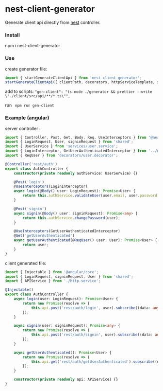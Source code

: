 # nest-client-generator
Generate client api directly from [nest](https://nestjs.com/) controller.

### Install
npm i nest-client-generator

### Use
create generator file:
```typescript
import { startGenerateClientApi } from 'nest-client-generator';
startGenerateClientApi({ clientPath, decorators, httpServiceTemplate, serverPath });
```
add to scripts:
```"gen-client": "ts-node ./generator && prettier --write \"./client/src/api/**/*.ts\"",```

run
``` npm run gen-client```

### Example (angular)
server controller :
```typescript
import { Controller, Post, Get, Body, Req, UseInterceptors } from '@nestjs/common';
import { LoginRequest, User, signinRequest } from 'shared';
import { UserService } from 'services/user.service';
import { LoginInterceptor, GetUserAuthenticatedInterceptor } from '../middlewares/login.middleware';
import { ReqUser } from 'decorators/user.decorator';

@Controller('rest/auth')
export class AuthController {
    constructor(private readonly authService: UserService) {}

    @Post('login')
    @UseInterceptors(LoginInterceptor)
    async login(@Body() user: LoginRequest): Promise<User> {
        return this.authService.validateUser(user.email, user.password);
    }

    @Post('signin')
    async signin(@Body() user: signinRequest): Promise<any> {
        return this.authService.changePassword(user);
    }

    @UseInterceptors(GetUserAuthenticatedInterceptor)
    @Get('getUserAuthenticated')
    async getUserAuthenticated(@ReqUser() user: User): Promise<User> {
        return user;
    }
}

```
client generated file:
```typescript
import { Injectable } from '@angular/core';
import { LoginRequest, signinRequest, User } from 'shared';
import { APIService } from './http.service';

@Injectable()
export class AuthController {
    async login(user: LoginRequest): Promise<User> {
        return new Promise(resolve => {
            this.api.post('rest/auth/login', user).subscribe((data: any) => resolve(new User(data)));
        });
    }

    async signin(user: signinRequest): Promise<any> {
        return new Promise(resolve => {
            this.api.post('rest/auth/signin', user).subscribe((data: any) => resolve(data));
        });
    }

    async getUserAuthenticated(): Promise<User> {
        return new Promise(resolve => {
            this.api.get('rest/auth/getUserAuthenticated').subscribe((data: any) => resolve(new User(data)));
        });
    }

    constructor(private readonly api: APIService) {}
}

```
